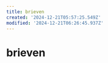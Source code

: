 ```yaml
---
title: brieven
created: '2024-12-21T05:57:25.549Z'
modified: '2024-12-21T06:26:45.937Z'
---
```


# brieven


